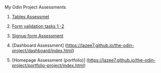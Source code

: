 My Odin Project Assessments

1. [Tables Assessmet](https://lazee7.github.io/the-odin-project/tables/)

2. [Form validation tasks 1 -2](https://lazee7.github.io/the-odin-project/forms/form-validation-tasks.html)

3. [Signup form Assessment](https://lazee7.github.io/the-odin-project/forms/assignment.html)

4. [Dashboard Assessment] (https://lazee7.github.io/the-odin-project/dashboard/index.html)

5. [Homepage Assessment (portfolio)] (https://lazee7.github.io/the-odin-project/portfolio-project/index.html)
